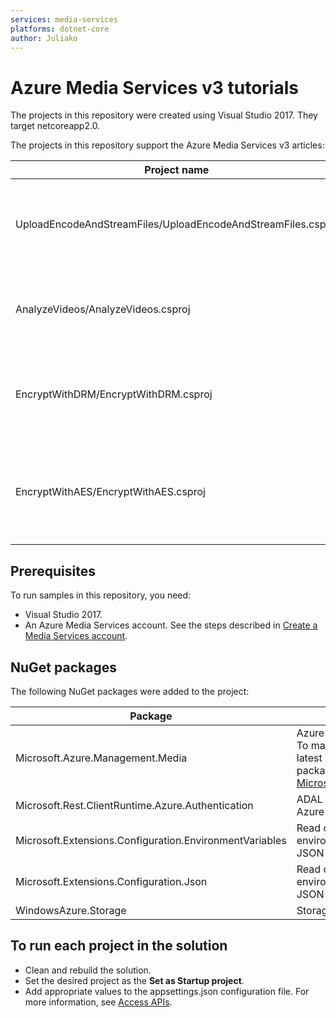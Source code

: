 ```yaml
---
services: media-services
platforms: dotnet-core
author: Juliako
---
```


# Azure Media Services v3 tutorials 

The projects in this repository were created using Visual Studio 2017. They target netcoreapp2.0. 


The projects in this repository support the Azure Media Services v3 articles:

|Project name|Article|
|---|---|
|UploadEncodeAndStreamFiles/UploadEncodeAndStreamFiles.csproj|[Tutorial: Upload, encode, download, and stream videos](https://docs.microsoft.com/azure/media-services/latest/stream-files-tutorial-with-api)|
|AnalyzeVideos/AnalyzeVideos.csproj|[Tutorial: Analyze videos with Media Services](https://docs.microsoft.com/azure/media-services/latest/analyze-videos-tutorial-with-api)|
|EncryptWithDRM/EncryptWithDRM.csproj|[Use DRM dynamic encryption and license delivery service](https://docs.microsoft.com/azure/media-services/latest/protect-with-drm)|
|EncryptWithAES/EncryptWithAES.csproj|[Use AES-128 dynamic encryption and the key delivery service](https://docs.microsoft.com/azure/media-services/latest/protect-with-aes128)|

## Prerequisites

To run samples in this repository, you need:

* Visual Studio 2017.  
* An Azure Media Services account. See the steps described in [Create a Media Services account](https://docs.microsoft.com/azure/media-services/latest/create-account-cli-quickstart).

## NuGet packages 

The following NuGet packages were added to the project: 

|Package|Description|
|---|---|
|Microsoft.Azure.Management.Media|Azure Media Services SDK. <br/>To make sure you are using the latest Azure Media Services package, check [Microsoft.Azure.Management.Media](https://www.nuget.org/packages/Microsoft.Azure.Management.Media).|
|Microsoft.Rest.ClientRuntime.Azure.Authentication|ADAL authentication library for Azure SDK for NET|
|Microsoft.Extensions.Configuration.EnvironmentVariables|Read configuration values from environment variables and local JSON files|
|Microsoft.Extensions.Configuration.Json|Read configuration values from environment variables and local JSON files
|WindowsAzure.Storage|Storage SDK|

## To run each project in the solution

* Clean and rebuild the solution.
* Set the desired project as the **Set as Startup project**.
* Add appropriate values to the appsettings.json configuration file. For more information, see [Access APIs](https://docs.microsoft.com/azure/media-services/latest/access-api-cli-how-to).
